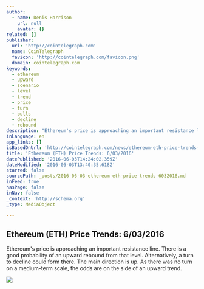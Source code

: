 ```yaml
---
author:
  - name: Denis Harrison
    url: null
    avatar: {}
related: []
publisher:
  url: 'http://cointelegraph.com'
  name: CoinTelegraph
  favicon: 'http://cointelegraph.com/favicon.png'
  domain: cointelegraph.com
keywords:
  - ethereum
  - upward
  - scenario
  - level
  - trend
  - price
  - turn
  - bulls
  - decline
  - rebound
description: "Ethereum's price is approaching an important resistance line. There is a good probability of an upward rebound from that level. Alternatively, a turn to decline could form there. The main direction is up. As there was no turn on a medium-term scale, the odds are on the side of an upward trend."
inLanguage: en
app_links: []
isBasedOnUrl: 'http://cointelegraph.com/news/ethereum-eth-price-trends-6032016'
title: 'Ethereum (ETH) Price Trends: 6/03/2016'
datePublished: '2016-06-03T14:24:02.359Z'
dateModified: '2016-06-03T13:40:35.618Z'
starred: false
sourcePath: _posts/2016-06-03-ethereum-eth-price-trends-6032016.md
inFeed: true
hasPage: false
inNav: false
_context: 'http://schema.org'
_type: MediaObject

---
```

<article style=""><h1>Ethereum (ETH) Price Trends: 6/03/2016</h1><p>Ethereum's price is approaching an important resistance line. There is a good probability of an upward rebound from that level. Alternatively, a turn to decline could form there. The main direction is up. As there was no turn on a medium-term scale, the odds are on the side of an upward trend.</p><img src="https://lh5.googleusercontent.com/NoK16PJoBeurUr3FfdsMUwIh3vRvlJuQVWicZ25IZr1YytnIdoTh-l-0a1Jqp4halKt219Ec73tkOGbmNq1H-RHbPlVkvcj94EW2W45qNSAmFz7n9xH6yxy0yxiB5-4KXQvGw_tU" /></article>